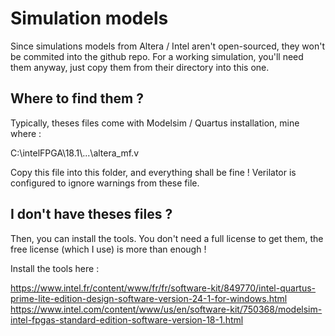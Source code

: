 # Simulation models

Since simulations models from Altera / Intel aren't open-sourced, they won't be commited into the github repo.
For a working simulation, you'll need them anyway, just copy them from their directory into this one.

## Where to find them ?

Typically, theses files come with Modelsim / Quartus installation, mine where :

C:\intelFPGA\18.1\\...\\altera_mf.v

Copy this file into this folder, and everything shall be fine !
Verilator is configured to ignore warnings from these file.

## I don't have theses files ?

Then, you can install the tools. You don't need a full license to get them, the free license (which I use)
is more than enough !

Install the tools here :

https://www.intel.fr/content/www/fr/fr/software-kit/849770/intel-quartus-prime-lite-edition-design-software-version-24-1-for-windows.html
https://www.intel.com/content/www/us/en/software-kit/750368/modelsim-intel-fpgas-standard-edition-software-version-18-1.html
